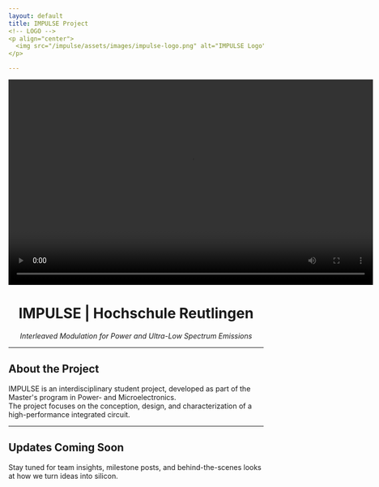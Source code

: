 ```yaml
---
layout: default
title: IMPULSE Project
<!-- LOGO -->
<p align="center">
  <img src="/impulse/assets/images/impulse-logo.png" alt="IMPULSE Logo" width="100%"/>
</p>

---
```


<!-- VIDEO ÖNDE -->
<p align="center">
  <video width="720" height="405" controls>
    <source src="/impulse/assets/images/impulse_logo_Final_Scene.mp4" type="video/mp4">
    Your browser does not support the video tag.
  </video>
</p>


<!-- BAŞLIK -->
<h1 align="center">IMPULSE | Hochschule Reutlingen</h1>

<p align="center"><em>Interleaved Modulation for Power and Ultra-Low Spectrum Emissions</em></p>

---

## About the Project

IMPULSE is an interdisciplinary student project, developed as part of the Master's program in Power- and Microelectronics.  
The project focuses on the conception, design, and characterization of a high-performance integrated circuit.

---

## Updates Coming Soon

Stay tuned for team insights, milestone posts, and behind-the-scenes looks at how we turn ideas into silicon.
